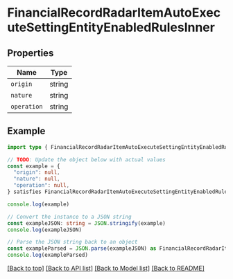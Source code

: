 
# FinancialRecordRadarItemAutoExecuteSettingEntityEnabledRulesInner


## Properties

Name | Type
------------ | -------------
`origin` | string
`nature` | string
`operation` | string

## Example

```typescript
import type { FinancialRecordRadarItemAutoExecuteSettingEntityEnabledRulesInner } from '@usesofia/pegasus-core-api-sdk'

// TODO: Update the object below with actual values
const example = {
  "origin": null,
  "nature": null,
  "operation": null,
} satisfies FinancialRecordRadarItemAutoExecuteSettingEntityEnabledRulesInner

console.log(example)

// Convert the instance to a JSON string
const exampleJSON: string = JSON.stringify(example)
console.log(exampleJSON)

// Parse the JSON string back to an object
const exampleParsed = JSON.parse(exampleJSON) as FinancialRecordRadarItemAutoExecuteSettingEntityEnabledRulesInner
console.log(exampleParsed)
```

[[Back to top]](#) [[Back to API list]](../README.md#api-endpoints) [[Back to Model list]](../README.md#models) [[Back to README]](../README.md)


